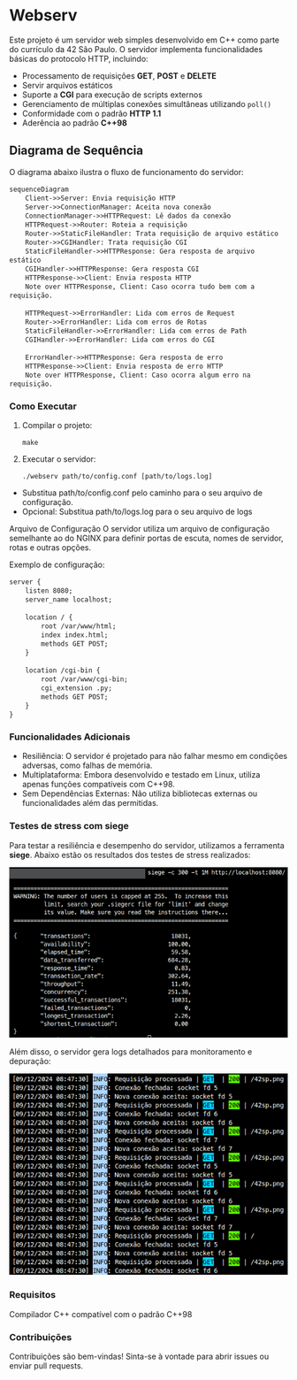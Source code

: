 # Webserv

Este projeto é um servidor web simples desenvolvido em C++ como parte do currículo da 42 São Paulo. O servidor implementa funcionalidades básicas do protocolo HTTP, incluindo:

- Processamento de requisições **GET**, **POST** e **DELETE**
- Servir arquivos estáticos
- Suporte a **CGI** para execução de scripts externos
- Gerenciamento de múltiplas conexões simultâneas utilizando `poll()`
- Conformidade com o padrão **HTTP 1.1**
- Aderência ao padrão **C++98**

## Diagrama de Sequência

O diagrama abaixo ilustra o fluxo de funcionamento do servidor:
```mermaid
sequenceDiagram
    Client->>Server: Envia requisição HTTP
    Server->>ConnectionManager: Aceita nova conexão
    ConnectionManager->>HTTPRequest: Lê dados da conexão
    HTTPRequest->>Router: Roteia a requisição
    Router->>StaticFileHandler: Trata requisição de arquivo estático
    Router->>CGIHandler: Trata requisição CGI
    StaticFileHandler->>HTTPResponse: Gera resposta de arquivo estático
    CGIHandler->>HTTPResponse: Gera resposta CGI
    HTTPResponse->>Client: Envia resposta HTTP
    Note over HTTPResponse, Client: Caso ocorra tudo bem com a requisição.

    HTTPRequest->>ErrorHandler: Lida com erros de Request
    Router->>ErrorHandler: Lida com erros de Rotas
    StaticFileHandler->>ErrorHandler: Lida com erros de Path
    CGIHandler->>ErrorHandler: Lida com erros do CGI

    ErrorHandler->>HTTPResponse: Gera resposta de erro
    HTTPResponse->>Client: Envia resposta de erro HTTP
    Note over HTTPResponse, Client: Caso ocorra algum erro na requisição.

```

### Como Executar
1. Compilar o projeto:
    ```
    make
    ```

2. Executar o servidor:
    ```
    ./webserv path/to/config.conf [path/to/logs.log]
    ```
- Substitua path/to/config.conf pelo caminho para o seu arquivo de configuração.
- Opcional: Substitua path/to/logs.log para o seu arquivo de logs


Arquivo de Configuração
O servidor utiliza um arquivo de configuração semelhante ao do NGINX para definir portas de escuta, nomes de servidor, rotas e outras opções.

Exemplo de configuração:
```
server {
    listen 8080;
    server_name localhost;

    location / {
        root /var/www/html;
        index index.html;
        methods GET POST;
    }

    location /cgi-bin {
        root /var/www/cgi-bin;
        cgi_extension .py;
        methods GET POST;
    }
}
```

### Funcionalidades Adicionais
 - Resiliência: O servidor é projetado para não falhar mesmo em condições adversas, como falhas de memória.
 - Multiplataforma: Embora desenvolvido e testado em Linux, utiliza apenas funções compatíveis com C++98.
 - Sem Dependências Externas: Não utiliza bibliotecas externas ou funcionalidades além das permitidas.

### Testes de stress com siege
Para testar a resiliência e desempenho do servidor, utilizamos a ferramenta **siege**. Abaixo estão os resultados dos testes de stress realizados:

![Resultados do Siege](./.docs/siege.png)

Além disso, o servidor gera logs detalhados para monitoramento e depuração:

![Exemplo de Logs](./.docs/logs.png)

### Requisitos
Compilador C++ compatível com o padrão C++98

### Contribuições
Contribuições são bem-vindas! Sinta-se à vontade para abrir issues ou enviar pull requests.
